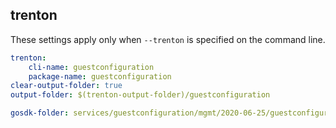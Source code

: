 
## trenton

These settings apply only when `--trenton` is specified on the command line.

``` yaml $(trenton)
trenton:
    cli-name: guestconfiguration
    package-name: guestconfiguration
clear-output-folder: true
output-folder: $(trenton-output-folder)/guestconfiguration
```

``` yaml $(tag) == 'package-2020-06-25' && $(trenton)
gosdk-folder: services/guestconfiguration/mgmt/2020-06-25/guestconfiguration
```
